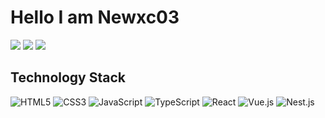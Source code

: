 #  Hello I am Newxc03

[![](https://img.shields.io/badge/Github-Newxc03-brightgreen?&logo=github)](https://github.com/niuxiangchen)
[![](https://img.shields.io/badge/%E6%8E%98%E9%87%91-Newxc03-green)](https://juejin.cn/user/1469409740467725)
[![](https://img.shields.io/badge/CSDN-Newxc03-green)](https://blog.csdn.net/nxcniuxiangchen)
<br>

## Technology Stack

![HTML5](https://img.shields.io/badge/-HTML5-%23E44D27?style=flat-square&logo=html5&logoColor=ffffff)
![CSS3](https://img.shields.io/badge/-CSS3-%231572B6?style=flat-square&logo=css3)
![JavaScript](https://img.shields.io/badge/-JavaScript-%23F7DF1C?style=flat-square&logo=javascript&logoColor=000000&labelColor=%23F7DF1C&color=%23FFCE5A)
![TypeScript](https://img.shields.io/badge/-TypeScript-007ACC?style=flat-square&logo=typescript&logoColor=white)
![React](https://img.shields.io/badge/-React-%23282C34?style=flat-square&logo=react)
![Vue.js](https://img.shields.io/badge/-Vue-%232c3e50?style=flat-square&logo=vuedotjs)
![Nest.js](https://img.shields.io/badge/-Nest-%232c3e50?style=flat-square&logo=nestjs)
